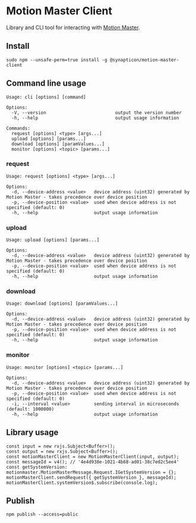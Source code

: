 # Motion Master Client

Library and CLI tool for interacting with [Motion Master](https://github.com/synapticon/motion-master).

## Install

    sudo npm --unsafe-perm=true install -g @synapticon/motion-master-client

## Command line usage

    Usage: cli [options] [command]

    Options:
      -V, --version                          output the version number
      -h, --help                             output usage information

    Commands:
      request [options] <type> [args...]
      upload [options] [params...]
      download [options] [paramValues...]
      monitor [options] <topic> [params...]
 
### request

    Usage: request [options] <type> [args...]

    Options:
      -d, --device-address <value>   device address (uint32) generated by Motion Master - takes precedence over device position
      -p, --device-position <value>  used when device address is not specified (default: 0)
      -h, --help                     output usage information

### upload

    Usage: upload [options] [params...]

    Options:
      -d, --device-address <value>   device address (uint32) generated by Motion Master - takes precedence over device position
      -p, --device-position <value>  used when device address is not specified (default: 0)
      -h, --help                     output usage information

### download

    Usage: download [options] [paramValues...]

    Options:
      -d, --device-address <value>   device address (uint32) generated by Motion Master - takes precedence over device position
      -p, --device-position <value>  used when device address is not specified (default: 0)
      -h, --help                     output usage information

### monitor

    Usage: monitor [options] <topic> [params...]

    Options:
      -d, --device-address <value>   device address (uint32) generated by Motion Master - takes precedence over device position
      -p, --device-position <value>  used when device address is not specified (default: 0)
      -i, --interval <value>         sending interval in microseconds (default: 1000000)
      -h, --help                     output usage information

## Library usage

    const input = new rxjs.Subject<Buffer>();
    const output = new rxjs.Subject<Buffer>();
    const motionMasterClient = new MotionMasterClient(input, output);
    const messageId = v4(); // '4e4d938e-1021-4b68-ad01-38c7ed2c5ee4'
    const getSystemVersion: motionmaster.MotionMasterMessage.Request.IGetSystemVersion = {};
    motionMasterClient.sendRequest({ getSystemVersion }, messageId);
    motionMasterClient.systemVersion$.subscribe(console.log);

## Publish

    npm publish --access=public
